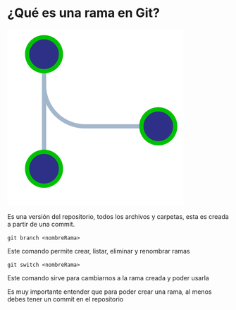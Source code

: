 # ¿Qué es una rama en Git?
![git-ramas](./images/git-ramas.png)

Es una versión del repositorio, todos los archivos y carpetas, esta es creada a partir de una commit.

```
git branch <nombreRama>
```
Este comando permite crear, listar, eliminar y renombrar ramas


```
git switch <nombreRama>
```

Este comando sirve para cambiarnos a la rama creada y poder usarla


Es muy importante entender que para poder crear una rama, al menos debes tener un commit en el repositorio